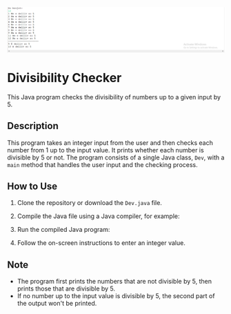 <div style="text-align:center;">
  <img src="images/images.png" alt="Java Logo">
</div>

# Divisibility Checker

This Java program checks the divisibility of numbers up to a given input by 5.

## Description

This program takes an integer input from the user and then checks each number from 1 up to the input value. It prints whether each number is divisible by 5 or not. The program consists of a single Java class, `Dev`, with a `main` method that handles the user input and the checking process.

## How to Use

1. Clone the repository or download the `Dev.java` file.
2. Compile the Java file using a Java compiler, for example:

3. Run the compiled Java program:

4. Follow the on-screen instructions to enter an integer value.


## Note

- The program first prints the numbers that are not divisible by 5, then prints those that are divisible by 5.
- If no number up to the input value is divisible by 5, the second part of the output won't be printed.

